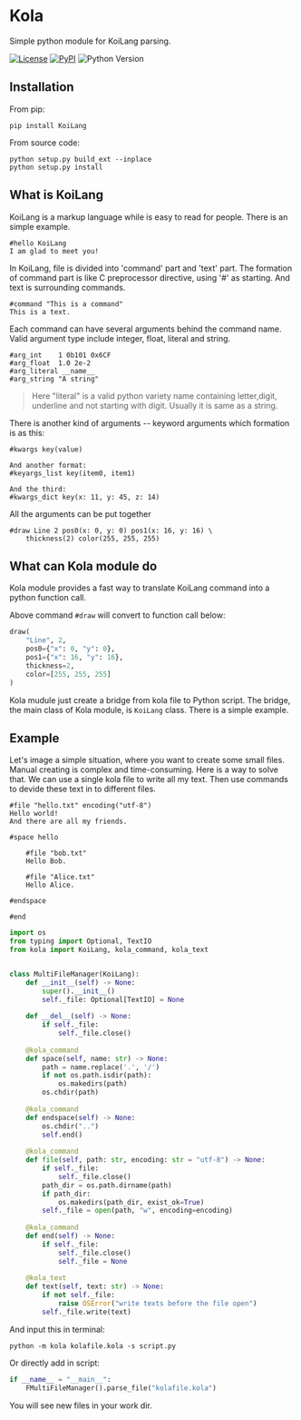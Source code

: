 # Kola
Simple python module for KoiLang parsing.

[![License](https://img.shields.io/github/license/Ovizro/Kola.svg)](LICENSE)
[![PyPI](https://img.shields.io/pypi/v/KoiLang.svg)](https://pypi.python.org/pypi/KoiLang)
![Python Version](https://img.shields.io/badge/python-3.6|3.7|3.8|3.9|3.10-blue.svg)

## Installation
From pip:

    pip install KoiLang

From source code:
    
    python setup.py build_ext --inplace
    python setup.py install

## What is KoiLang

KoiLang is a markup language while is easy to read for people.
There is an simple example.

    #hello KoiLang
    I am glad to meet you!
    
    
In KoiLang, file is divided into 'command' part and 'text' part.
The formation of command part is like C preprocessor directive,
using '#' as starting. And text is surrounding commands.

    #command "This is a command"
    This is a text.

Each command can have several arguments behind the command name.
Valid argument type include integer, float, literal and string.
    
    #arg_int    1 0b101 0x6CF
    #arg_float  1.0 2e-2
    #arg_literal __name__
    #arg_string "A string"

> Here "literal" is a valid python variety name containing letter,digit, underline and not starting with digit. Usually it is same as a string.
 
There is another kind of arguments -- keyword arguments which formation is as this:

    #kwargs key(value)
    
    And another format:
    #keyargs_list key(item0, item1)
    
    And the third:
    #kwargs_dict key(x: 11, y: 45, z: 14)

All the arguments can be put together
    
    #draw Line 2 pos0(x: 0, y: 0) pos1(x: 16, y: 16) \
        thickness(2) color(255, 255, 255)

## What can Kola module do

Kola module provides a fast way to translate KoiLang command
into a python function call.

Above command `#draw` will convert to function call below:

```py
draw(
    "Line", 2,
    pos0={"x": 0, "y": 0},
    pos1={"x": 16, "y": 16},
    thickness=2,
    color=[255, 255, 255]
)
```

Kola mudule just create a bridge from kola file to Python script. The bridge, the main class of Kola module, is `KoiLang` class. There is a simple example.

## Example

Let's image a simple situation, where you want to create some small files. Manual creating is complex and time-consuming. Here is a way to solve that. We can use a single kola file to write all my text. Then use commands to devide these text in to different files.

```
#file "hello.txt" encoding("utf-8")
Hello world!
And there are all my friends.

#space hello

    #file "bob.txt"
    Hello Bob.

    #file "Alice.txt"
    Hello Alice.

#endspace

#end
```

```py
import os
from typing import Optional, TextIO
from kola import KoiLang, kola_command, kola_text


class MultiFileManager(KoiLang):
    def __init__(self) -> None:
        super().__init__()
        self._file: Optional[TextIO] = None
    
    def __del__(self) -> None:
        if self._file:
            self._file.close()
    
    @kola_command
    def space(self, name: str) -> None:
        path = name.replace('.', '/')
        if not os.path.isdir(path):
            os.makedirs(path)
        os.chdir(path)
    
    @kola_command
    def endspace(self) -> None:
        os.chdir("..")
        self.end()
    
    @kola_command
    def file(self, path: str, encoding: str = "utf-8") -> None:
        if self._file:
            self._file.close()
        path_dir = os.path.dirname(path)
        if path_dir:
            os.makedirs(path_dir, exist_ok=True)
        self._file = open(path, "w", encoding=encoding)
    
    @kola_command
    def end(self) -> None:
        if self._file:
            self._file.close()
            self._file = None
    
    @kola_text
    def text(self, text: str) -> None:
        if not self._file:
            raise OSError("write texts before the file open")
        self._file.write(text)
```

And input this in terminal:
```
python -m kola kolafile.kola -s script.py
```

Or directly add in script:
```py
if __name__ = "__main__":
    FMultiFileManager().parse_file("kolafile.kola")
```

You will see new files in your work dir.